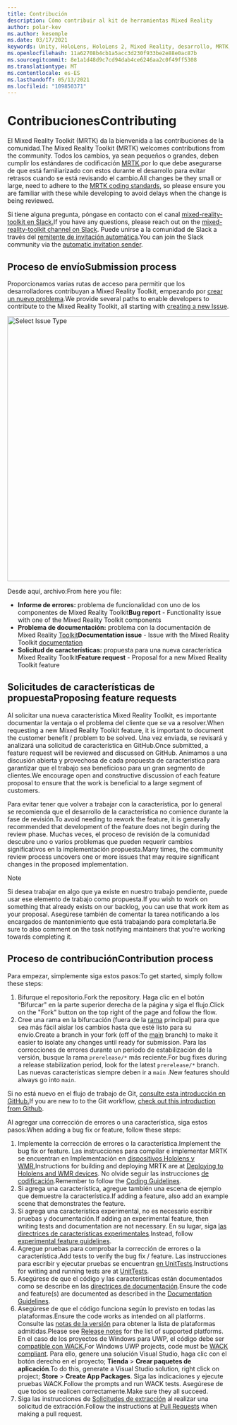 ```yaml
---
title: Contribución
description: Cómo contribuir al kit de herramientas Mixed Reality
author: polar-kev
ms.author: kesemple
ms.date: 03/17/2021
keywords: Unity, HoloLens, HoloLens 2, Mixed Reality, desarrollo, MRTK, informe de errores,
ms.openlocfilehash: 11a62708b4cb1a5acc3d230f933be2e88e0ac87b
ms.sourcegitcommit: 8e1a1d48d9c7cd94dab4ce6246aa2c0f49ff5308
ms.translationtype: MT
ms.contentlocale: es-ES
ms.lasthandoff: 05/13/2021
ms.locfileid: "109850371"
---
```

# <a name="contributing"></a><span data-ttu-id="5d460-104">Contribuciones</span><span class="sxs-lookup"><span data-stu-id="5d460-104">Contributing</span></span>

<span data-ttu-id="5d460-105">El Mixed Reality Toolkit (MRTK) da la bienvenida a las contribuciones de la comunidad.</span><span class="sxs-lookup"><span data-stu-id="5d460-105">The Mixed Reality Toolkit (MRTK) welcomes contributions from the community.</span></span> <span data-ttu-id="5d460-106">Todos los cambios, ya sean pequeños o grandes, deben cumplir los estándares de codificación [MRTK,](coding-guidelines.md)por lo que debe asegurarse de que está familiarizado con estos durante el desarrollo para evitar retrasos cuando se está revisando el cambio.</span><span class="sxs-lookup"><span data-stu-id="5d460-106">All changes be they small or large, need to adhere to the [MRTK coding standards](coding-guidelines.md), so please ensure you are familiar with these while developing to avoid delays when the change is being reviewed.</span></span>

<span data-ttu-id="5d460-107">Si tiene alguna pregunta, póngase en contacto con el canal [mixed-reality-toolkit en Slack.](https://holodevelopers.slack.com/messages/C2H4HT858)</span><span class="sxs-lookup"><span data-stu-id="5d460-107">If you have any questions, please reach out on the [mixed-reality-toolkit channel on Slack](https://holodevelopers.slack.com/messages/C2H4HT858).</span></span>
<span data-ttu-id="5d460-108">Puede unirse a la comunidad de Slack a través del [remitente de invitación automática](https://holodevelopersslack.azurewebsites.net/).</span><span class="sxs-lookup"><span data-stu-id="5d460-108">You can join the Slack community via the [automatic invitation sender](https://holodevelopersslack.azurewebsites.net/).</span></span>

## <a name="submission-process"></a><span data-ttu-id="5d460-109">Proceso de envío</span><span class="sxs-lookup"><span data-stu-id="5d460-109">Submission process</span></span>

<span data-ttu-id="5d460-110">Proporcionamos varias rutas de acceso para permitir que los desarrolladores contribuyan a Mixed Reality Toolkit, empezando por [crear un nuevo problema](https://github.com/Microsoft/MixedRealityToolkit-Unity/issues/new/choose).</span><span class="sxs-lookup"><span data-stu-id="5d460-110">We provide several paths to enable developers to contribute to the Mixed Reality Toolkit, all starting with [creating a new Issue](https://github.com/Microsoft/MixedRealityToolkit-Unity/issues/new/choose).</span></span>

<img src="../features/images/contributing/SelectIssueType.png" width="600" alt="Select Issue Type">

<span data-ttu-id="5d460-111">Desde aquí, archivo:</span><span class="sxs-lookup"><span data-stu-id="5d460-111">From here you file:</span></span>

- <span data-ttu-id="5d460-112">**Informe de errores:** problema de funcionalidad con uno de los componentes de Mixed Reality Toolkit</span><span class="sxs-lookup"><span data-stu-id="5d460-112">**Bug report** - Functionality issue with one of the Mixed Reality Toolkit components</span></span>
- <span data-ttu-id="5d460-113">**Problema de documentación:** problema con la documentación de Mixed Reality [Toolkit](https://microsoft.github.io/MixedRealityToolkit-Unity)</span><span class="sxs-lookup"><span data-stu-id="5d460-113">**Documentation issue** - Issue with the Mixed Reality Toolkit [documentation](https://microsoft.github.io/MixedRealityToolkit-Unity)</span></span>
- <span data-ttu-id="5d460-114">**Solicitud de características:** propuesta para una nueva característica Mixed Reality Toolkit</span><span class="sxs-lookup"><span data-stu-id="5d460-114">**Feature request** - Proposal for a new Mixed Reality Toolkit feature</span></span>

## <a name="proposing-feature-requests"></a><span data-ttu-id="5d460-115">Solicitudes de características de propuesta</span><span class="sxs-lookup"><span data-stu-id="5d460-115">Proposing feature requests</span></span>

<span data-ttu-id="5d460-116">Al solicitar una nueva característica Mixed Reality Toolkit, es importante documentar la ventaja o el problema del cliente que se va a resolver.</span><span class="sxs-lookup"><span data-stu-id="5d460-116">When requesting a new Mixed Reality Toolkit feature, it is important to document the customer benefit / problem to be solved.</span></span> <span data-ttu-id="5d460-117">Una vez enviada, se revisará y analizará una solicitud de característica en GitHub.</span><span class="sxs-lookup"><span data-stu-id="5d460-117">Once submitted, a feature request will be reviewed and discussed on GitHub.</span></span> <span data-ttu-id="5d460-118">Animamos a una discusión abierta y provechosa de cada propuesta de característica para garantizar que el trabajo sea beneficioso para un gran segmento de clientes.</span><span class="sxs-lookup"><span data-stu-id="5d460-118">We encourage open and constructive discussion of each feature proposal to ensure that the work is beneficial to a large segment of customers.</span></span>

<span data-ttu-id="5d460-119">Para evitar tener que volver a trabajar con la característica, por lo general se recomienda que el desarrollo de la característica no comience durante la fase de revisión.</span><span class="sxs-lookup"><span data-stu-id="5d460-119">To avoid needing to rework the feature, it is generally recommended that development of the feature does not begin during the review phase.</span></span> <span data-ttu-id="5d460-120">Muchas veces, el proceso de revisión de la comunidad descubre uno o varios problemas que pueden requerir cambios significativos en la implementación propuesta.</span><span class="sxs-lookup"><span data-stu-id="5d460-120">Many times, the community review process uncovers one or more issues that may require significant changes in the proposed implementation.</span></span>

> [!NOTE]
> <span data-ttu-id="5d460-121">Si desea trabajar en algo que ya existe en nuestro trabajo pendiente, puede usar ese elemento de trabajo como propuesta.</span><span class="sxs-lookup"><span data-stu-id="5d460-121">If you wish to work on something that already exists on our backlog, you can use that work item as your proposal.</span></span> <span data-ttu-id="5d460-122">Asegúrese también de comentar la tarea notificando a los encargados de mantenimiento que está trabajando para completarla.</span><span class="sxs-lookup"><span data-stu-id="5d460-122">Be sure to also comment on the task notifying maintainers that you're working towards completing it.</span></span>

## <a name="contribution-process"></a><span data-ttu-id="5d460-123">Proceso de contribución</span><span class="sxs-lookup"><span data-stu-id="5d460-123">Contribution process</span></span>

<span data-ttu-id="5d460-124">Para empezar, simplemente siga estos pasos:</span><span class="sxs-lookup"><span data-stu-id="5d460-124">To get started, simply follow these steps:</span></span>

1. <span data-ttu-id="5d460-125">Bifurque el repositorio.</span><span class="sxs-lookup"><span data-stu-id="5d460-125">Fork the repository.</span></span> <span data-ttu-id="5d460-126">Haga clic en el botón "Bifurcar" en la parte superior derecha de la página y siga el flujo.</span><span class="sxs-lookup"><span data-stu-id="5d460-126">Click on the "Fork" button on the top right of the page and follow the flow.</span></span>
1. <span data-ttu-id="5d460-127">Cree una rama en la bifurcación (fuera de la [rama](https://github.com/microsoft/mixedrealitytoolkit-unity/tree/main) principal) para que sea más fácil aislar los cambios hasta que esté listo para su envío.</span><span class="sxs-lookup"><span data-stu-id="5d460-127">Create a branch in your fork (off of the [main](https://github.com/microsoft/mixedrealitytoolkit-unity/tree/main) branch) to make it easier to isolate any changes until ready for submission.</span></span> <span data-ttu-id="5d460-128">Para las correcciones de errores durante un período de estabilización de la versión, busque la rama `prerelease/*` más reciente.</span><span class="sxs-lookup"><span data-stu-id="5d460-128">For bug fixes during a release stabilization period, look for the latest `prerelease/*` branch.</span></span> <span data-ttu-id="5d460-129">Las nuevas características siempre deben ir a `main` .</span><span class="sxs-lookup"><span data-stu-id="5d460-129">New features should always go into `main`.</span></span>

<span data-ttu-id="5d460-130">Si no está nuevo en el flujo de trabajo de Git, [consulte esta introducción en GitHub.](https://guides.github.com/activities/hello-world/)</span><span class="sxs-lookup"><span data-stu-id="5d460-130">If you are new to to the Git workflow, [check out this introduction from Github](https://guides.github.com/activities/hello-world/).</span></span>

<span data-ttu-id="5d460-131">Al agregar una corrección de errores o una característica, siga estos pasos:</span><span class="sxs-lookup"><span data-stu-id="5d460-131">When adding a bug fix or feature, follow these steps:</span></span>

1. <span data-ttu-id="5d460-132">Implemente la corrección de errores o la característica.</span><span class="sxs-lookup"><span data-stu-id="5d460-132">Implement the bug fix or feature.</span></span> <span data-ttu-id="5d460-133">Las instrucciones para compilar e implementar MRTK se encuentran en Implementación en [dispositivos Hololens y WMR.](../supported-devices/wmr-mrtk.md)</span><span class="sxs-lookup"><span data-stu-id="5d460-133">Instructions for building and deploying MRTK are at [Deploying to Hololens and WMR devices](../supported-devices/wmr-mrtk.md).</span></span> <span data-ttu-id="5d460-134">No olvide seguir las instrucciones [de codificación](../contributing/coding-guidelines.md).</span><span class="sxs-lookup"><span data-stu-id="5d460-134">Remember to follow the [Coding Guidelines](../contributing/coding-guidelines.md).</span></span>
1. <span data-ttu-id="5d460-135">Si agrega una característica, agregue también una escena de ejemplo que demuestre la característica.</span><span class="sxs-lookup"><span data-stu-id="5d460-135">If adding a feature, also add an example scene that demonstrates the feature.</span></span>
1. <span data-ttu-id="5d460-136">Si agrega una característica experimental, no es necesario escribir pruebas y documentación.</span><span class="sxs-lookup"><span data-stu-id="5d460-136">If adding an experimental feature, then writing tests and documentation are not necessary.</span></span> <span data-ttu-id="5d460-137">En su lugar, siga [las directrices de características experimentales](../contributing/experimental-features.md).</span><span class="sxs-lookup"><span data-stu-id="5d460-137">Instead, follow [experimental feature guidelines](../contributing/experimental-features.md).</span></span>
1. <span data-ttu-id="5d460-138">Agregue pruebas para comprobar la corrección de errores o la característica.</span><span class="sxs-lookup"><span data-stu-id="5d460-138">Add tests to verify the bug fix / feature.</span></span> <span data-ttu-id="5d460-139">Las instrucciones para escribir y ejecutar pruebas se encuentran [en UnitTests](../contributing/unit-tests.md).</span><span class="sxs-lookup"><span data-stu-id="5d460-139">Instructions for writing and running tests are at [UnitTests](../contributing/unit-tests.md).</span></span>
1. <span data-ttu-id="5d460-140">Asegúrese de que el código y las características están documentados como se describe en las [directrices de documentación](../contributing/documentation-guide.md).</span><span class="sxs-lookup"><span data-stu-id="5d460-140">Ensure the code and feature(s) are documented as described in the [Documentation Guidelines](../contributing/documentation-guide.md).</span></span>
1. <span data-ttu-id="5d460-141">Asegúrese de que el código funciona según lo previsto en todas las plataformas.</span><span class="sxs-lookup"><span data-stu-id="5d460-141">Ensure the code works as intended on all platforms.</span></span> <span data-ttu-id="5d460-142">Consulte las [notas de la versión](../release-notes/mrtk-26-release-notes.md) para obtener la lista de plataformas admitidas.</span><span class="sxs-lookup"><span data-stu-id="5d460-142">Please see [Release notes](../release-notes/mrtk-26-release-notes.md) for the list of supported platforms.</span></span> <span data-ttu-id="5d460-143">En el caso de los proyectos de Windows para UWP, el código debe ser [compatible con WACK.](https://developer.microsoft.com/windows/develop/app-certification-kit)</span><span class="sxs-lookup"><span data-stu-id="5d460-143">For Windows UWP projects, code must be [WACK compliant](https://developer.microsoft.com/windows/develop/app-certification-kit).</span></span> <span data-ttu-id="5d460-144">Para ello, genere una solución Visual Studio, haga clic con el botón derecho en el proyecto; **Tienda**  >  **Crear paquetes de aplicación**.</span><span class="sxs-lookup"><span data-stu-id="5d460-144">To do this, generate a Visual Studio solution, right click on project; **Store** > **Create App Packages**.</span></span> <span data-ttu-id="5d460-145">Siga las indicaciones y ejecute pruebas WACK.</span><span class="sxs-lookup"><span data-stu-id="5d460-145">Follow the prompts and run WACK tests.</span></span> <span data-ttu-id="5d460-146">Asegúrese de que todos se realicen correctamente.</span><span class="sxs-lookup"><span data-stu-id="5d460-146">Make sure they all succeed.</span></span>
1. <span data-ttu-id="5d460-147">Siga las instrucciones de [Solicitudes de extracción](../contributing/pull-requests.md) al realizar una solicitud de extracción.</span><span class="sxs-lookup"><span data-stu-id="5d460-147">Follow the instructions at [Pull Requests](../contributing/pull-requests.md) when making a pull request.</span></span>
